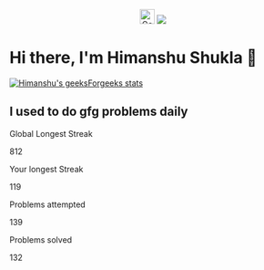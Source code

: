 <p align="center">
  <img src="https://www.geeksforgeeks.org/favicon.ico" width="26" height="26" alt="GeeksforGeeks Logo">
  <img src="https://img.shields.io/badge/GeeksforGeeks-298D46?style=for-the-badge&logo=geeksforgeeks&logoColor=white">
</p>

# Hi there, I'm Himanshu Shukla 👋
[![Himanshu's geeksForgeeks stats](https://geeks-for-geeks-stats-api-napiyo.vercel.app/?userName=himanshushukla9)](https://auth.geeksforgeeks.org/user/himanshushukla9)
## I used to do gfg problems daily

<div class="problemOfTheDay_streakStatus_container__os_fg">
    <div class="problemOfTheDay_streakStatus_container__os_fg"><div class="problemOfTheDay_streakStatus_container__streak__by2yV"><p class="problemOfTheDay_container_streak__heading__9YTGd">Global Longest Streak</p><p class="problemOfTheDay_container_streak__data__nykZe">812</p></div><div class="problemOfTheDay_streakStatus_container__streak__by2yV"><p class="problemOfTheDay_container_streak__heading__9YTGd">Your longest Streak</p><p class="problemOfTheDay_container_streak__data__nykZe">119</p></div><div class="problemOfTheDay_streakStatus_container__streak__by2yV"><p class="problemOfTheDay_container_streak__heading__9YTGd">Problems attempted</p><p class="problemOfTheDay_container_streak__data__nykZe">139</p></div><div class="problemOfTheDay_streakStatus_container__streak__by2yV"><p class="problemOfTheDay_container_streak__heading__9YTGd">Problems solved</p><p class="problemOfTheDay_container_streak__data__nykZe">132</p></div></div>
</div>
